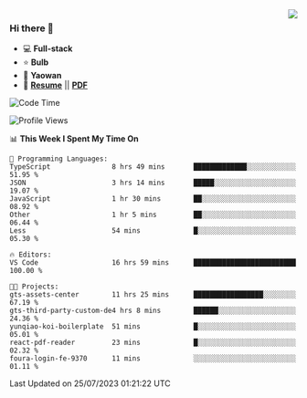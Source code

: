 <img align="right" src="https://github-readme-stats.vercel.app/api?username=LolipopJ&show_icons=true&count_private=true&hide_title=true&include_all_commits=true&theme=vue">

### Hi there 👋

- :computer: **Full-stack**
- :star: **Bulb**
- :pill: **Yaowan**
- :milky_way: [**Resume**](https://lolipopj.github.io/resume/) || [**PDF**](https://cdn.jsdelivr.net/gh/lolipopj/resume/export/resume-en.pdf)

<!--START_SECTION:waka-->
![Code Time](http://img.shields.io/badge/Code%20Time-1%2C500%20hrs%2034%20mins-blue)

![Profile Views](http://img.shields.io/badge/Profile%20Views-2-blue)

📊 **This Week I Spent My Time On** 

```text
💬 Programming Languages: 
TypeScript               8 hrs 49 mins       █████████████░░░░░░░░░░░░   51.95 % 
JSON                     3 hrs 14 mins       █████░░░░░░░░░░░░░░░░░░░░   19.07 % 
JavaScript               1 hr 30 mins        ██░░░░░░░░░░░░░░░░░░░░░░░   08.92 % 
Other                    1 hr 5 mins         ██░░░░░░░░░░░░░░░░░░░░░░░   06.44 % 
Less                     54 mins             █░░░░░░░░░░░░░░░░░░░░░░░░   05.30 % 

🔥 Editors: 
VS Code                  16 hrs 59 mins      █████████████████████████   100.00 % 

🐱‍💻 Projects: 
gts-assets-center        11 hrs 25 mins      █████████████████░░░░░░░░   67.19 % 
gts-third-party-custom-de4 hrs 8 mins        ██████░░░░░░░░░░░░░░░░░░░   24.36 % 
yunqiao-koi-boilerplate  51 mins             █░░░░░░░░░░░░░░░░░░░░░░░░   05.01 % 
react-pdf-reader         23 mins             █░░░░░░░░░░░░░░░░░░░░░░░░   02.32 % 
foura-login-fe-9370      11 mins             ░░░░░░░░░░░░░░░░░░░░░░░░░   01.11 % 
```


 Last Updated on 25/07/2023 01:21:22 UTC
<!--END_SECTION:waka-->
